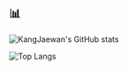 

<!--
**KangJaewan/KangJaewan** is a ✨ _special_ ✨ repository because its `README.md` (this file) appears on your GitHub profile.

Here are some ideas to get you started:

- 🔭 I’m currently working on ...
- 🌱 I’m currently learning ...
- 👯 I’m looking to collaborate on ...
- 🤔 I’m looking for help with ...
- 💬 Ask me about ...
- 📫 How to reach me: ...
- 😄 Pronouns: ...
- ⚡ Fun fact: ...
-->


## 📊

![KangJaewan's GitHub stats](https://github-readme-stats.vercel.app/api?username=KangJaewan&show_icons=true&theme=radical)  

![Top Langs](https://github-readme-stats.vercel.app/api/top-langs/?username=KangJaewan&layout=compact)
